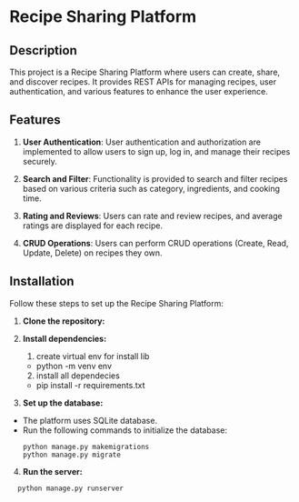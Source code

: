 # Recipe Sharing Platform
## Description

This project is a Recipe Sharing Platform where users can create, share, and discover recipes. It provides REST APIs for managing recipes, user authentication, and various features to enhance the user experience.

## Features

1. **User Authentication**: User authentication and authorization are implemented to allow users to sign up, log in, and manage their recipes securely.

2. **Search and Filter**: Functionality is provided to search and filter recipes based on various criteria such as category, ingredients, and cooking time.

3. **Rating and Reviews**: Users can rate and review recipes, and average ratings are displayed for each recipe.

4. **CRUD Operations**: Users can perform CRUD operations (Create, Read, Update, Delete) on recipes they own.

## Installation

Follow these steps to set up the Recipe Sharing Platform:

1. **Clone the repository:**

2. **Install dependencies:**
    1. create virtual env for install lib
    - python -m venv env 
    2. install all dependecies 
    - pip install -r requirements.txt

3. **Set up the database:**
- The platform uses SQLite database.
- Run the following commands to initialize the database:
  ```
  python manage.py makemigrations
  python manage.py migrate
  ```

4. **Run the server:**
```
  python manage.py runserver
```


